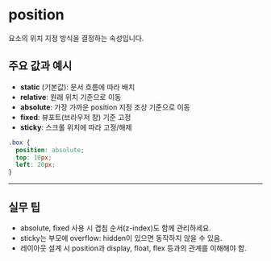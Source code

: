 # position

요소의 위치 지정 방식을 결정하는 속성입니다.

## 주요 값과 예시
- **static** (기본값): 문서 흐름에 따라 배치
- **relative**: 원래 위치 기준으로 이동
- **absolute**: 가장 가까운 position 지정 조상 기준으로 이동
- **fixed**: 뷰포트(브라우저 창) 기준 고정
- **sticky**: 스크롤 위치에 따라 고정/해제

```css
.box {
  position: absolute;
  top: 10px;
  left: 20px;
}
```

---

## 실무 팁
- absolute, fixed 사용 시 겹침 순서(z-index)도 함께 관리하세요.
- sticky는 부모에 overflow: hidden이 있으면 동작하지 않을 수 있음.
- 레이아웃 설계 시 position과 display, float, flex 등과의 관계를 이해해야 함.
